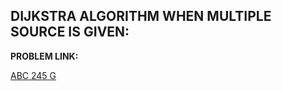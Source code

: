 **DIJKSTRA ALGORITHM WHEN MULTIPLE SOURCE IS GIVEN:**
--

**PROBLEM LINK:**

[ABC 245 G](https://atcoder.jp/contests/abc245/tasks/abc245_g?lang=en)
